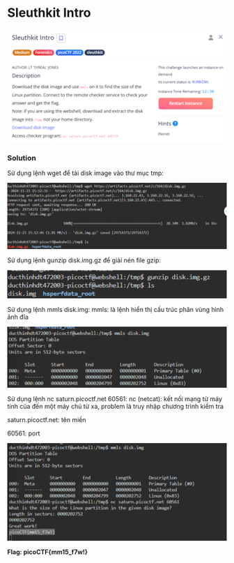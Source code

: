 # Sleuthkit Intro
![img](https://github.com/DucThinh47/PicoCTF_Writeups/blob/main/Forensics/images/image24.png?raw=true)

### Solution

Sử dụng lệnh wget để tải disk image vào thư mục tmp: 

![img](https://github.com/DucThinh47/PicoCTF_Writeups/blob/main/Forensics/images/image25.png?raw=true)

Sử dụng lệnh gunzip disk.img.gz để giải nén file gzip:

![img](https://github.com/DucThinh47/PicoCTF_Writeups/blob/main/Forensics/images/image26.png?raw=true)

Sử dụng lệnh mmls disk.img:
mmls: là lệnh hiển thị cấu trúc phân vùng hình ảnh đĩa

![img](https://github.com/DucThinh47/PicoCTF_Writeups/blob/main/Forensics/images/image27.png?raw=true)

Sử dụng lệnh nc saturn.picoctf.net 60561:
nc (netcat): kết nối mạng từ máy tính của đến một máy chủ từ xa, problem là truy nhập chương trình kiểm tra

saturn.picoctf.net: tên miền

60561: port

![img](https://github.com/DucThinh47/PicoCTF_Writeups/blob/main/Forensics/images/image28.png?raw=true)

**Flag: picoCTF{mm15_f7w!}**



